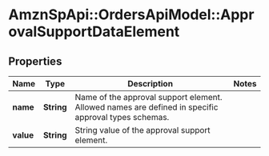 # AmznSpApi::OrdersApiModel::ApprovalSupportDataElement

## Properties
Name | Type | Description | Notes
------------ | ------------- | ------------- | -------------
**name** | **String** | Name of the approval support element. Allowed names are defined in specific approval types schemas. | 
**value** | **String** | String value of the approval support element. | 

